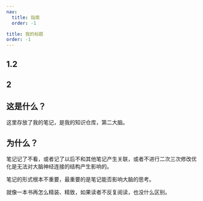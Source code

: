 ```yaml
---
nav:
  title: 指南
  order: -1

title: 我的标题
order: -1
---
```


## 1.2

## 2

## 这是什么？

这里存放了我的笔记，是我的知识仓库，第二大脑。

## 为什么？

笔记记了不看，或者记了以后不和其他笔记产生关联，或者不进行二次三次修改优化是无法对大脑神经连接的结构产生影响的。

笔记的形式根本不重要，最重要的是笔记能否影响大脑的思考。

就像一本书再怎么精装、精致，如果读者不反复阅读，也没什么区别。
